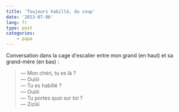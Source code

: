 ```yaml
---
title: 'Toujours habillé, du coup'
date: '2013-07-06'
lang: fr
type: post
categories:
    - papa
---
```


Conversation dans la cage d'escalier entre mon grand (en haut) et sa grand-mère (en bas) :

> — Mon chéri, tu es là ?  
> — Ouiiii  
> — Tu es habillé ?  
> — Ouiiii  
> — Tu portes quoi sur toi ?  
> — Ziziiii

